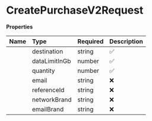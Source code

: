 # CreatePurchaseV2Request



**Properties**

| Name | Type | Required | Description |
| :-------- | :----------| :----------| :----------|
    | destination | string | ✅ | ISO representation of the package's destination |
    | dataLimitInGb | number | ✅ | Size of the package in GB. For **limited packages**, the available options are: **0.5, 1, 2, 3, 5, 8, 20GB** (supports `duration` or `startDate` / `endDate`). For **unlimited packages** (available to Region-3), please use **-1** as an identifier (supports `duration` only).  |
    | quantity | number | ✅ | Number of eSIMs to purchase. |
    | email | string | ❌ | Email address where the purchase confirmation email will be sent (including QR Code & activation steps) |
    | referenceId | string | ❌ | An identifier provided by the partner to link this purchase to their booking or transaction for analytics and debugging purposes. |
    | networkBrand | string | ❌ | Customize the network brand of the issued eSIM. The `networkBrand` parameter cannot exceed 15 characters in length and must contain only letters and numbers. This feature is available to platforms with Diamond tier only. |
    | emailBrand | string | ❌ | Customize the email subject brand. The `emailBrand` parameter cannot exceed 25 characters in length and must contain only letters, numbers, and spaces. This feature is available to platforms with Diamond tier only. |


